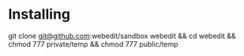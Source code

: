 Installing
============
git clone git@github.com:webedit/sandbox webedit && cd webedit && chmod 777 private/temp && chmod 777 public/temp